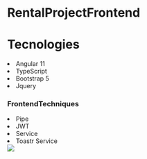 # RentalProjectFrontend

# Tecnologies
<li> Angular 11</li>
<li> TypeScript </li>
<li> Bootstrap 5 </li>
<li> Jquery </li>
<h3> FrontendTechniques </h3>
<li> Pipe </li>
<li> JWT </li>
<li> Service </li>
<li> Toastr Service</li>


<img src="https://github.com/KaganDogann/RentalProject-FrontEnd/blob/master/Görseller/Ekran%20görüntüsü%202022-01-10%20160322.jpg">








